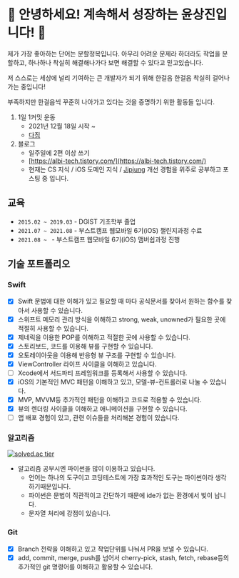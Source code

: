 <!--
**alibreo3754/alibreo3754** is a ✨ _special_ ✨ repository because its `README.md` (this file) appears on your GitHub profile.

Here are some ideas to get you started:

- 🔭 I’m currently working on ...
- 🌱 I’m currently learning ...
- 👯 I’m looking to collaborate on ...
- 🤔 I’m looking for help with ...
- 💬 Ask me about ...
- 📫 How to reach me: ...
- 😄 Pronouns: ...
- ⚡ Fun fact: ...
-->

# 👋 안녕하세요! 계속해서 성장하는 윤상진입니다! 👋 
제가 가장 좋아하는 단어는 분할정복입니다. 아무리 어려운 문제라 하더라도 작업을 분할하고, 하나하나 착실히 해결해나가다 보면 해결할 수 있다고 믿고있습니다.

저 스스로는 세상에 널리 기여하는 큰 개발자가 되기 위해 한걸음 한걸음 착실히 걸어나가는 중입니다!

부족하지만 한걸음씩 꾸준히 나아가고 있다는 것을 증명하기 위한 활동들 입니다.

1. 1일 1커밋 운동
    - 2021년 12월 18일 시작 ~
    - [다짐](https://albi-tech.tistory.com/51)
2. 블로그
    - 일주일에 2편 이상 쓰기
    - [https://albi-tech.tistory.com/](https://albi-tech.tistory.com/)
    - 현재는 CS 지식 / iOS 도메인 지식 / [Jipjung](https://github.com/boostcampwm-2021/iOS10-JipJung) 개선 경험을 위주로 공부하고 포스팅 중 입니다.
    
## 교육
- `2015.02 ~ 2019.03` - DGIST 기초학부 졸업
- `2021.07 ~ 2021.08` - 부스트캠프 웹모바일 6기(iOS) 챌린지과정 수료
- `2021.08 ~ ` - 부스트캠프 웹모바일 6기(iOS) 맴버쉽과정 진행

## 기술 포트폴리오
### Swift
- [X] Swift 문법에 대한 이해가 있고 필요할 때 마다 공식문서를 찾아서 원하는 함수를 찾아서 사용할 수 있습니다.
- [X] 스위프트 메모리 관리 방식을 이해하고 strong, weak, unowned가 필요한 곳에 적절히 사용할 수 있습니다.
- [X] 제네릭을 이용한 POP를 이해하고 적절한 곳에 사용할 수 있습니다.
- [X] 스토리보드, 코드를 이용해 뷰를 구현할 수 있습니다.
- [X] 오토레이아웃을 이용해 반응형 뷰 구조를 구현할 수 있습니다.
- [X] ViewController 라이프 사이클을 이해하고 있습니다.
- [ ] Xcode에서 서드파티 프레임워크를 등록해서 사용할 수 있습니다.
- [X] iOS의 기본적인 MVC 패턴을 이해하고 있고, 모델-뷰-컨트롤러로 나눌 수 있습니다.
- [X] MVP, MVVM등 추가적인 패턴을 이해하고 코드로 적용할 수 있습니다.
- [X] 뷰의 렌더링 사이클을 이해하고 애니메이션을 구현할 수 있습니다.
- [ ] 앱 배포 경험이 있고, 관련 이슈들을 처리해본 경험이 있습니다.
### 알고리즘
[![solved.ac tier](http://mazassumnida.wtf/api/v2/generate_badge?boj=albireo3754)](https://solved.ac/albireo3754)
- 알고리즘 공부시엔 파이썬을 많이 이용하고 있습니다.
  - 언어는 하나의 도구이고 코딩테스트에 가장 효과적인 도구는 파이썬이라 생각하기때문입니다.
  - 파이썬은 문법이 직관적이고 간단하기 때문에 ide가 없는 환경에서 빛이 납니다.
  - 문자열 처리에 강점이 있습니다.
### Git
- [X] Branch 전략을 이해하고 있고 작업단위를 나눠서 PR을 보낼 수 있습니다.
- [X] add, commit, merge, push를 넘어서 cherry-pick, stash, fetch, rebase등의 추가적인 git 명령어를 이해하고 활용할 수 있습니다.
